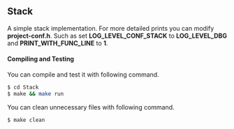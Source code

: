 ## Stack
A simple stack implementation. For more detailed prints you can modify **project-conf.h**.
Such as set **LOG_LEVEL_CONF_STACK** to **LOG_LEVEL_DBG** and **PRINT_WITH_FUNC_LINE** to **1**.

#### Compiling and Testing
 You can compile and test it with following command.
```sh
$ cd Stack
$ make && make run
```
 You can clean unnecessary files with following command.
```sh
$ make clean
```